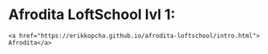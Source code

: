 # Afrodita LoftSchool lvl 1:
```
<a href="https://erikkopcha.github.io/afrodita-loftschool/intro.html"> Afrodita</a>
```
